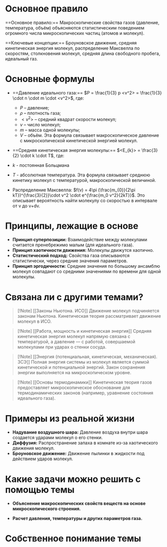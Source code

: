 # Основное правило

==Основное правило:== Макроскопические свойства газов (давление, температура, объём) объясняются статистическим поведением огромного числа микроскопических частиц (атомов и молекул).

==Ключевые концепции:== Броуновское движение, средняя кинетическая энергия молекул, распределение Максвелла по скоростям, столкновения молекул, средняя длина свободного пробега, идеальный газ.
# Основные формулы

- ==Давление идеального газа:== $P = \frac{1}{3} p <v^2> = \frac{1}{3} \cdot n \cdot m \cdot <v^2>$, где:
    - $P$ – давление;
    - $\rho$ – плотность газа;
    - $<v^2>$ – средний квадрат скорости молекул;
    - $\nu$ – число молекул;
    - $m$ – масса одной молекулы;
    - $V$ – объём. Эта формула связывает макроскопическое давление с микроскопической кинетической энергией молекул.
- ==Средняя кинетическая энергия молекулы:== $<E_{k}> = \frac{3}{2} \cdot k \cdot T$, где:
- $k$ - постоянная Больцмана
- $T$ - абсолютная температура. Эта формула связывает среднюю кинетику молекул с температурой, макроскопической величиной.

- Распределение Максвелла: $f(v) = 4\pi (\frac{m_{0}}{2\pi kT})^{\frac{3}{2}}\cdot v^2 \cdot e^{\frac{m_0 v^2}{2kT}}$. Это описывает вероятность найти молекулу со скоростью в интервале от v до v+dv.
# Принципы, лежащие в основе

- **Принцип суперпозиции:** Взаимодействие между молекулами считается пренебрежимо малым (для идеального газа).
- **Принцип хаотичности движения:** Молекулы движутся хаотично.
- **Статистический подход:** Свойства газа описываются статистически, через средние значения параметров.
- **Принцип эргодичности:** Средние значения по большому ансамблю молекул совпадают со средними значениями по времени для одной молекулы.
# Связана ли с другими темами?

>[!Note] [[Законы Ньютона. ИСО]]
>Движение молекул подчиняется законам Ньютона. Кинетическая теория рассматривает движение молекул в ИСО.

>[!Note] [[Работа, мощность и кинетическая энергия]]
>Средняя кинетическая энергия молекул напрямую связана с температурой, а давление — с работой, совершаемой молекулами при ударах о стенки сосуда.

>[!Note] [[Энергия (потенциальная, кинетическая, механическая). ЗСЭ]]
>Полная энергия системы из молекул является суммой кинетической и потенциальной энергий. Закон сохранения энергии выполняется на микроскопическом уровне.

>[!Note] [[Основы термодинамики]]
>Кинетическая теория газов предоставляет микроскопическое обоснование для термодинамических законов (например, уравнение состояния идеального газа).
# Примеры из реальной жизни

- **Надувание воздушного шара:** Давление воздуха внутри шара создается ударами молекул о его стенки.
- **Диффузия:** Распространение запаха в комнате из-за хаотического движения молекул.
- **Броуновское движение:** Движение пылинки в жидкости под действием ударов молекул.
# Какие задачи можно решить с помощью темы

- **Объяснение макроскопических свойств веществ на основе микроскопического строения.**
    
- **Расчет давления, температуры и других параметров газа.**
# Собственное понимание темы